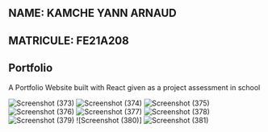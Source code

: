 ## NAME: KAMCHE YANN ARNAUD
## MATRICULE: FE21A208


## Portfolio
A Portfolio Website built with React given as a project assessment in school

![Screenshot (373)](https://github.com/YannKamche/Portfolio/assets/122357201/a6f230be-cc5f-4114-8663-53720903cc0a)
![Screenshot (374)](https://github.com/YannKamche/Portfolio/assets/122357201/04747bf2-a7b4-48bc-adaf-91e5875b5315)
![Screenshot (375)](https://github.com/YannKamche/Portfolio/assets/122357201/229973d8-2d85-47d6-b7ab-5b26259f4bad)
![Screenshot (376)](https://github.com/YannKamche/Portfolio/assets/122357201/f6227176-b22f-4c83-887e-8563026bf1dc)
![Screenshot (377)](https://github.com/YannKamche/Portfolio/assets/122357201/b32da2bc-b461-4f5c-a7e1-a4331d351f0b)
![Screenshot (378)](https://github.com/YannKamche/Portfolio/assets/122357201/e4b9a9d0-42b6-4d0c-8ad9-d8bf0a3c40d5)
![Screenshot (379)](https://github.com/YannKamche/Portfolio/assets/122357201/a072af3b-673c-46fa-8c6b-c8f33c5d932a)
![Screenshot (380)]
![Screenshot (381)](https://github.com/YannKamche/Portfolio/assets/122357201/4efaad03-9618-40d0-a2d7-53ea19863ee7)

